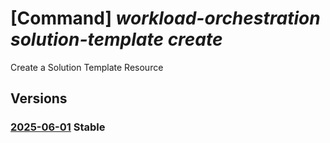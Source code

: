 # [Command] _workload-orchestration solution-template create_

Create a Solution Template Resource

## Versions

### [2025-06-01](/Resources/mgmt-plane/L3N1YnNjcmlwdGlvbnMve30vcmVzb3VyY2Vncm91cHMve30vcHJvdmlkZXJzL21pY3Jvc29mdC5lZGdlL3NvbHV0aW9udGVtcGxhdGVzL3t9/2025-06-01.xml) **Stable**

<!-- mgmt-plane /subscriptions/{}/resourcegroups/{}/providers/microsoft.edge/solutiontemplates/{} 2025-06-01 -->
